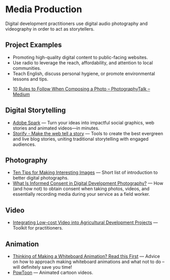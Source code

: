 # Media Production

Digital development practitioners use digital audio photography and videography in order to act as storytellers.

## Project Examples

* Promoting high-quality digital content to public-facing websites.
* Use radio to leverage the reach, affordability, and attention to local communities.
* Teach English, discuss personal hygiene, or promote environmental lessons and tips.


- [10 Rules to Follow When Composing a Photo – PhotographyTalk – Medium](https://medium.com/photographytalk/10-rules-to-follow-when-composing-a-photo-a000f5fbfd7a)


## Digital Storytelling

- [Adobe Spark](https://spark.adobe.com/) — Turn your ideas into impactful social graphics, web stories and animated videos—in minutes.
- [Storify - Make the web tell a story](https://storify.com/) — Tools to create the best evergreen and live blog stories, uniting traditional storytelling with engaged audiences.



## Photography

- [Ten Tips for Making Interesting Images](https://medium.com/@caitlinwinner/ten-tips-for-making-interesting-images-19a59bd2eea2) — Short list of introduction to better digital photographs.
- [What Is Informed Consent in Digital Development Photography?](http://www.ictworks.org/2016/03/16/what-is-informed-consent-in-digital-development-photography/) — How (and how not) to obtain consent when taking photos, videos, and essentially recording media during your service as a field worker.



## Video

- [Integrating Low-cost Video into Agricultural Development Projects](http://ictforag.org/toolkits/video/index.html) — Toolkit for practitioners.



## Animation

- [Thinking of Making a Whiteboard Animation? Read this First](https://medium.com/the-exchange-k4health/thinking-of-making-a-whiteboard-animation-read-this-first-1cdce288531e) — Advice on how to approach making whiteboard animations and what not to do – will definitely save you time!
- [PowToon](http://www.powtoon.com/) — Animated cartoon videos.